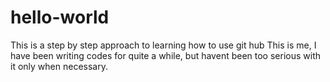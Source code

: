 # hello-world
This is a step by step approach to learning how to use git hub
This is me, I have been writing codes for quite a while, but havent been too serious with it only when necessary. 
